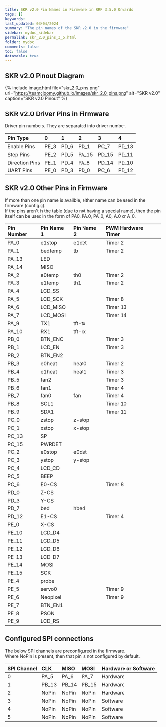 ```yaml
---
title: SKR v2.0 Pin Names in Firmware in RRF 3.5.0 Onwards
tags: []
keywords: 
last_updated: 03/04/2024
summary: "The pin names of the SKR v2.0 in the firmware"
sidebar: mydoc_sidebar
permalink: skr_2.0_pins_3_5.html
folder: mydoc
comments: false
toc: false
datatable: true
---
```


## SKR v2.0 Pinout Diagram

{% include image.html file="skr_2.0_pins.png" url="https://teamgloomy.github.io/images/skr_2.0_pins.png" alt="SKR v2.0" caption="SKR v2.0 Pinout" %}

## SKR v2.0 Driver Pins in Firmware

Driver pin numbers. They are separated into driver number.

<div class="datatable-begin"></div>

|Pin Type|0|1|2|3|4|
| :------------- |:-------------|:-------------|:-------------|:-------------|:-------------|
|Enable Pins|PE_3| PD_6| PD_1| PC_7| PD_13|
|Step Pins|PE_2| PD_5| PA_15| PD_15| PD_11|
|Direction Pins|PE_1| PD_4| PA_8| PD_14| PD_10|
|UART Pins|PE_0| PD_3| PD_0| PC_6| PD_12|

<div class="datatable-end"></div>

## SKR v2.0 Other Pins in Firmware

If more than one pin name is availble, either name can be used in the firmware (config.g).  
If the pins aren't in the table (due to not having a special name), then the pin itself can be used in the form of PA0, PA.0, PA_0, A0, A.0 or A_0.  

<div class="datatable-begin"></div>

|Pin Number|Pin Name 1|Pin Name 2|PWM Hardware Timer|
| :------------- |:-------------|:-------------|:-------------|
|PA_0|e1stop|e1det|Timer 2|
|PA_1|bedtemp|tb|Timer 2|
|PA_13|LED|||
|PA_14|MISO|||
|PA_2|e0temp|th0|Timer 2|
|PA_3|e1temp|th1|Timer 2|
|PA_4|LCD_SS|||
|PA_5|LCD_SCK||Timer 8|
|PA_6|LCD_MISO||Timer 13|
|PA_7|LCD_MOSI||Timer 14|
|PA_9|TX1|tft-tx||
|PA_10|RX1|tft-rx||
|PB_0|BTN_ENC||Timer 3|
|PB_1|LCD_EN||Timer 3|
|PB_2|BTN_EN2|||
|PB_3|e0heat|heat0|Timer 2|
|PB_4|e1heat|heat1|Timer 3|
|PB_5|fan2||Timer 3|
|PB_6|fan1||Timer 4|
|PB_7|fan0|fan|Timer 4|
|PB_8|SCL1||Timer 10|
|PB_9|SDA1||Timer 11|
|PC_0|zstop|z-stop||
|PC_1|xstop|x-stop||
|PC_13|SP|||
|PC_15|PWRDET|||
|PC_2|e0stop|e0det||
|PC_3|ystop|y-stop||
|PC_4|LCD_CD|||
|PC_5|BEEP|||
|PC_6|E0-CS||Timer 8|
|PD_0|Z-CS|||
|PD_3|Y-CS|||
|PD_7|bed|hbed||
|PD_12|E1-CS||Timer 4|
|PE_0|X-CS|||
|PE_10|LCD_D4|||
|PE_11|LCD_D5|||
|PE_12|LCD_D6|||
|PE_13|LCD_D7|||
|PE_14|MOSI|||
|PE_15|SCK|||
|PE_4|probe|||
|PE_5|servo0||Timer 9|
|PE_6|Neopixel||Timer 9|
|PE_7|BTN_EN1|||
|PE_8|PSON|||
|PE_9|LCD_RS|||

<div class="datatable-end"></div>

## Configured SPI connections

The below SPI channels are preconfigured in the firmware.  
Where NoPin is present, then that pin is not configured by default.  

<div class="datatable-begin"></div>

|SPI Channel| CLK | MISO | MOSI | Hardware or Software |
| :------------- |:-------------|:-------------|:-------------|:-------------|
|0|PA_5|PA_6|PA_7|Hardware|
|1|PB_13|PB_14|PB_15|Hardware|
|2|NoPin|NoPin|NoPin|Hardware|
|3|NoPin|NoPin|NoPin|Software|
|4|NoPin|NoPin|NoPin|Software|
|5|NoPin|NoPin|NoPin|Software|

<div class="datatable-end"></div>

